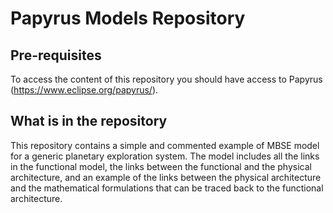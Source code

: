 # Papyrus Models Repository

## Pre-requisites
To access the content of this repository you should have access to Papyrus (https://www.eclipse.org/papyrus/).

## What is in the repository
This repository contains a simple and commented example of MBSE model for a generic planetary exploration system. 
The model includes all the links in the functional model, the links between the functional and the physical architecture, and an example of the links between the physical architecture and the mathematical formulations that can be traced back to the functional architecture.


